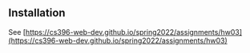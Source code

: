 ## Installation

See [https://cs396-web-dev.github.io/spring2022/assignments/hw03](https://cs396-web-dev.github.io/spring2022/assignments/hw03)
